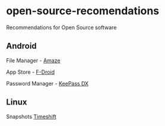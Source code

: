 # open-source-recomendations
Recommendations for Open Source software 

## Android

File Manager - [Amaze](https://github.com/TeamAmaze/AmazeFileManager)

App Store - [F-Droid](https://f-droid.org/en/)

Password Manager - [KeePass DX](https://github.com/Kunzisoft/KeePassDX)

## Linux

Snapshots [Timeshift](https://github.com/teejee2008/timeshift)
